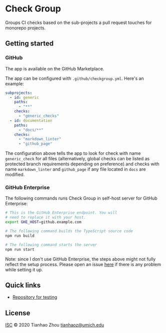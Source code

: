 # Check Group

Groups CI checks based on the sub-projects a pull request touches for monorepo projects.

## Getting started

### GitHub

The app is available on the GitHub Marketplace.

The app can be configured with `.github/checkgroup.yml`. Here's an example:

```yml
subprojects:
  - id: generic
    paths:
      - "**"
    checks:
      - "generic_checks"
  - id: documentation
    paths:
      - "docs/**"
    checks:
      - "markdown_linter"
      - "github_page"
```

The configuration above tells the app to look for check with name `generic_check` for all files (alternatively, global checks can be listed as protected branch requirements depending on preference) and checks with name `markdown_linter` and `github_page` if any file located in `docs` are modified.

### GitHub Enterprise

The following commands runs Check Group in self-host server for GitHub Enterprise:

```bash
# This is the GitHub Enterprise endpoint. You will
# need to replace it with your host.
export GHE_HOST=github.example.com

# The following command builds the TypeScript source code
npm run build

# The following command starts the server
npm run start
```

Note: since I don't use GitHub Enterprise, the steps above might not fully reflect the setup process. Please open an issue [here](https://github.com/tianhaoz95/check-group/issues) if there is any problem while setting it up.

## Quick links

- [Repository for testing](https://github.com/tianhaoz95/check-group-test)

## License

[ISC](LICENSE) © 2020 Tianhao Zhou [tianhaoz@umich.edu](mailto:tianhaoz@umich.edu)
